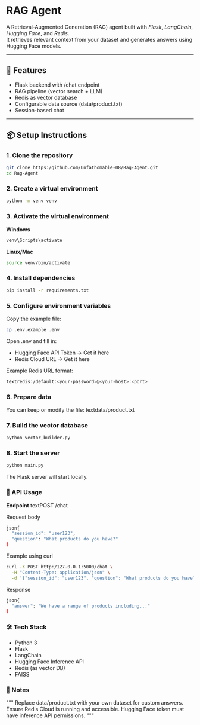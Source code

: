# RAG Agent

A Retrieval-Augmented Generation (RAG) agent built with *Flask*, *LangChain*, *Hugging Face*, and *Redis*.  
It retrieves relevant context from your dataset and generates answers using Hugging Face models.

---

## 🚀 Features
- Flask backend with /chat endpoint  
- RAG pipeline (vector search + LLM)  
- Redis as vector database  
- Configurable data source (data/product.txt)  
- Session-based chat  

---

## 📦 Setup Instructions

### 1. Clone the repository
```bash
git clone https:/github.com/Unfathomable-08/Rag-Agent.git
cd Rag-Agent
```

### 2. Create a virtual environment
```bash
python -m venv venv
```

### 3. Activate the virtual environment
**Windows**

```bash
venv\Scripts\activate
```

**Linux/Mac**

```bash
source venv/bin/activate
```

### 4. Install dependencies
```bash
pip install -r requirements.txt
```

### 5. Configure environment variables
Copy the example file:
```bash
cp .env.example .env
```

Open .env and fill in:

- Hugging Face API Token → Get it here
- Redis Cloud URL → Get it here

Example Redis URL format:
```bash
textredis:/default:<your-password>@<your-host>:<port>
```

### 6. Prepare data
You can keep or modify the file:
textdata/product.txt

### 7. Build the vector database
```bash
python vector_builder.py
```

### 8. Start the server
```bash
python main.py
```

The Flask server will start locally.

### 📡 API Usage
**Endpoint**
textPOST /chat

Request body
```bash
json{
  "session_id": "user123",
  "question": "What products do you have?"
}
```

Example using curl
```bash
curl -X POST http:/127.0.0.1:5000/chat \
  -H "Content-Type: application/json" \
  -d '{"session_id": "user123", "question": "What products do you have?"}'
```

Response
```bash
json{
  "answer": "We have a range of products including..."
}
```

### 🛠 Tech Stack

- Python 3
- Flask
- LangChain
- Hugging Face Inference API
- Redis (as vector DB)
- FAISS


### 📖 Notes

"""
Replace data/product.txt with your own dataset for custom answers.
Ensure Redis Cloud is running and accessible.
Hugging Face token must have inference API permissions.
"""
